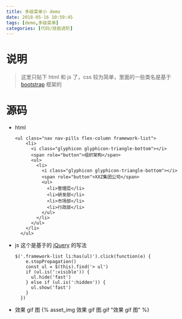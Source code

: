 ```yaml
---
title: 多级菜单小 demo
date: 2018-05-16 10:59:45
tags: [demo,多级菜单]
categories: [代码/技能进阶]
---
```


# 说明

> 这里只贴下 html 和 js 了，css 较为简单，里面的一些类名是基于 [bootstrap](http://www.bootcss.com/) 框架的

# 源码

- html

    ```
    <ul class="nav nav-pills flex-column framework-list">
        <li>
          <i class="glyphicon glyphicon-triangle-bottom"></i>
          <span role="button">组织架构</span>
          <ul>
            <li>
              <i class="glyphicon glyphicon-triangle-bottom"></i>
              <span role="button">XXZ集团公司</span>
              <ul>
                <li>管理层</li>
                <li>研发部</li>
                <li>市场部</li>
                <li>行政部</li>
              </ul>
            </li>
          </ul>
        </li>
      </ul>
    ```

- js 这个是基于的 [jQuery](https://www.jquery123.com/) 的写法

    ```
    $('.framework-list li:has(ul)').click(function(e) {
        e.stopPropagation()
        const ul = $(this).find('> ul')
        if (ul.is(':visible')) {
          ul.hide('fast')
        } else if (ul.is(':hidden')) {
          ul.show('fast')
        }
      })
    ```

- 效果 gif 图
{% asset_img 效果 gif 图.gif "效果 gif 图" %}